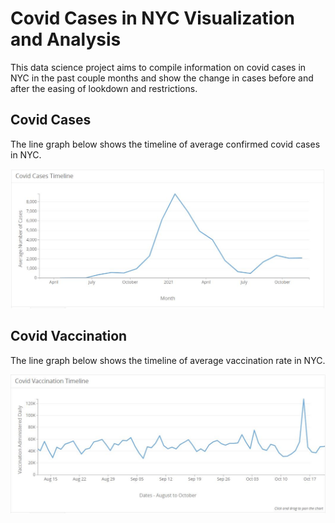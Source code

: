 # Covid Cases in NYC Visualization and Analysis


This data science project aims to compile information on covid cases in NYC in the past couple months and show the change in cases before and after the easing of lookdown and restrictions. 

## Covid Cases

The line graph below shows the timeline of average confirmed covid cases in NYC.


![vis1](/covid_cases_avg.JPG)







## Covid Vaccination

The line graph below shows the timeline of average vaccination rate in NYC.


![vis2](/covid_vacc_admin.JPG)

